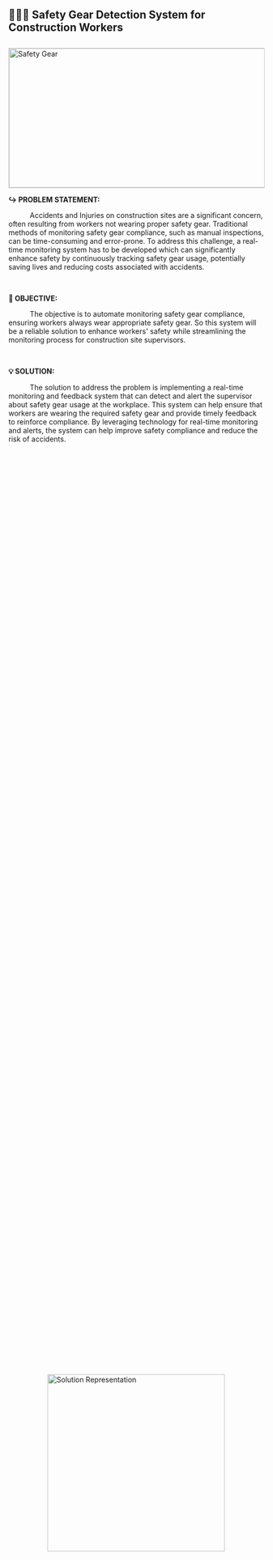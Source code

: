 ##  👷🏻‍♂️ Safety Gear Detection System for Construction Workers
<!DOCTYPE html>
<html>
  <head>
    <img src="https://www.smflegal.com/wp-content/uploads/2020/10/Safety-Equipment.jpg" alt="Safety Gear" width="1050" height="275" title="Construction Workers - Safety Gear" align="center" style="margin-top: 10px; border: 1px solid #ccc;">
  </head>
  <body>
    <p><b>↪ PROBLEM STATEMENT:</b></p>
    <p>&emsp;&emsp;&emsp;Accidents and Injuries on construction sites are a significant concern, often resulting from workers not wearing proper safety gear. Traditional methods of monitoring safety gear compliance, such as manual inspections, can be time-consuming and error-prone. To address this challenge, a real-time monitoring system has to be developed which can significantly enhance safety by continuously tracking safety gear usage, potentially saving lives and reducing costs associated with accidents.</p>
    <br>
    <p><b>🎯 OBJECTIVE:</b></p>
    <p>&emsp;&emsp;&emsp;The objective is to automate monitoring safety gear compliance, ensuring workers always wear appropriate safety gear. So this system will be a reliable solution to enhance workers' safety while streamlining the monitoring process for construction site supervisors.</p>
    <br>
    <div>
    <p><b>💡 SOLUTION:</b></p>
    <p>&emsp;&emsp;&emsp;The solution to address the problem is implementing a real-time monitoring and feedback system that can detect and alert the supervisor about safety gear usage at the workplace. This system can help ensure that workers are wearing the required safety gear and provide timely feedback to reinforce compliance. By leveraging technology for real-time monitoring and alerts, the system can help improve safety compliance and reduce the risk of accidents.</p>
    </div>
   
 <div class="gif-container" style="display: flex; justify-content: center; align-items: center; height: 100vh;">
  <img src="https://user-images.githubusercontent.com/108861190/233860040-17ab4534-9e14-449b-ae3c-f71376ae6936.gif" width="350" height="350" alt="Solution Representation" style="margin: auto;">
</div>

  <hr>
    <div>
    <p><h3>🚀 The Intel oneAPI Toolkit</h3></p>
    <p><h4>Toolkit used: Intel® AI Analytics Toolkit (AI Kit) - Python 3 (Intel® oneAPI 2023.0)</h4></p>
    <p><t>&emsp;&emsp;&emsp;We have successfully utilized the Intel® AI Analytics Toolkit to optimize our model and achieve superior results. This comprehensive toolkit enables us to accelerate end-to-end data science and machine learning pipelines using Python* tools and frameworks. Leveraging state-of-the-art deep learning frameworks such as PyTorch and TensorFlow, which are optimized for the Intel architecture by the oneAPI platform, has allowed us to achieve high performance and accuracy in our Safety Gear Detection System for Construction Workers. Additionally, the Intel® Extension for Scikit-Learn has been enabled for improved performance. The toolkit also provides support for several pre-trained models, including DenseNet, ResNet, YOLOv3, and more, which have been instrumental in our project. Furthermore, leveraging transfer learning with pre-trained models on Intel DevCloud for oneAPI has boosted our system's accuracy and performance. The detection part of the safety gear is performed on Intel DevCloud, showcasing the versatility and capabilities of the Intel® AI Analytics Toolkit in delivering optimal performance.</p>
    <p>&emsp;&emsp;&emsp;We achieved 80% accuracy in the detection using two state-of-the-art models: <br>&emsp;&emsp;&emsp;&emsp;&emsp;1) ResNet50 &emsp;&emsp;2) DenseNet169</p>
    </div>
    <br>
   
   ![Image 1](https://user-images.githubusercontent.com/108861190/233825659-90fcadcd-8f12-4970-9a8f-ffd71ab7efb8.png)
   
   <br>
   <p><b>♻️ SYSTEM WORKFLOW:</b></p>
   
![System Workflow](https://user-images.githubusercontent.com/108861190/234074536-4daa420c-8e44-4066-9141-e03402cafd9b.png)


<p><b>📄 RESOURCES:</b></p>

   <table>
   <tr>
    <td><a href="https://universe.roboflow.com/binary-brains/ppe-detection-npas4/dataset/2"> ▸ View Dataset</a></td>
    <td><a href="https://drive.google.com/drive/folders/1l3GD8ihdwSPn8iPG77oydS-V9cp3U_sZ?usp=sharing"> ▸ Click to find more Resources</a><br></td>
   </tr>
   </table>
  </body>
</html>
